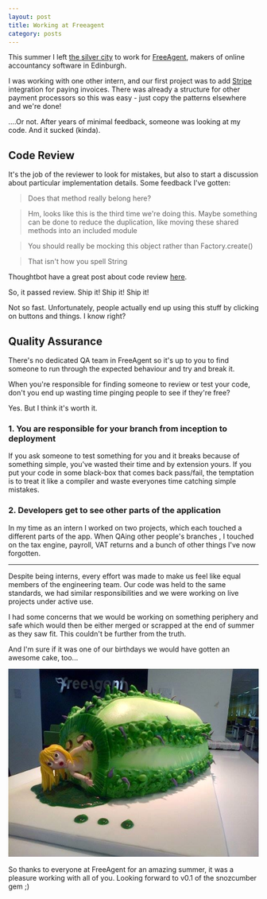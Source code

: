 ```yaml
---
layout: post
title: Working at Freeagent
category: posts
---
```


This summer I left [the silver city][aberdeen] to work for
[FreeAgent][freeagent], makers of online accountancy software in Edinburgh.

I was working with one other intern, and our first project was to add
[Stripe][stripe] integration for paying invoices.  There was already a structure
for other payment processors so this was easy - just copy the patterns elsewhere
and we're done!

....Or not.  After years of minimal feedback, someone was looking at my code.
And it sucked (kinda).

## Code Review

It's the job of the reviewer to look for mistakes, but also to start a
discussion about particular implementation details. Some feedback I've gotten:

> Does that method really belong here?

> Hm, looks like this is the third time we're doing this.  Maybe something can
> be done to reduce the duplication, like moving these shared methods into an
> included module

> You should really be mocking this object rather than Factory.create()

> That isn't how you spell String

Thoughtbot have a great post about code review [here][code review].

So, it passed review.  Ship it! Ship it! Ship it!

Not so fast. Unfortunately, people actually end up using this stuff by clicking
on buttons and things.  I know right?

## Quality Assurance

There's no dedicated QA team in FreeAgent so it's up to you to find someone to
run through the expected behaviour and try and break it.

When you're responsible for finding someone to review or test your code, don't you
end up wasting time pinging people to see if they're free?

Yes.  But I think it's worth it.

### 1. You are responsible for your branch from inception to deployment

If you ask someone to test something for you and it breaks because of something
simple, you've wasted their time and by extension yours.  If you put your code
in some black-box that comes back pass/fail, the temptation is to treat it like
a compiler and waste everyones time catching simple mistakes.

### 2. Developers get to see other parts of the application

In my time as an intern I worked on two projects, which each touched a different
parts of the app.  When QAing other people's branches , I touched on the
tax engine, payroll, VAT returns and a bunch of other things I've now forgotten.

---

Despite being interns, every effort was made to make us feel like equal members
of the engineering team.  Our code was held to the same standards, we had
similar responsibilities and we were working on live projects under active use.

I had some concerns that we would be working on something periphery and safe
which would then be either merged or scrapped at the end of summer as they saw
fit. This couldn't be further from the truth.

And I'm sure if it was one of our birthdays we would have gotten an awesome
cake, too...

![FreeAgent Birthday Cake](/images/freeagent_cake.jpg)

So thanks to everyone at FreeAgent for an amazing summer, it was a pleasure
working with all of you. Looking forward to v0.1 of the snozcumber gem ;)

[stripe]: https://stripe.com/
[freeagent]: http://www.freeagent.com/
[aberdeen]: https://encrypted.google.com/search?q=about+aberdeen+scotland
[code review]: https://github.com/thoughtbot/guides/tree/master/code-review
